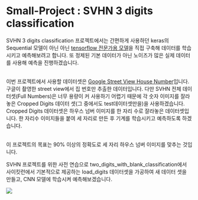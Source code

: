 # Small-Project : SVHN 3 digits classification

SVHN 3 digits classification 프로젝트에서는 간편하게 사용하던 keras의 Sequential 모델이 아닌 아닌  <a href="https://www.tensorflow.org/tutorials/quickstart/advanced?hl=ko">tensorflow 전문가용 모델</a>을 직접 구축해 데이터를 학습시키고 예측해보려고 합니다. 또 정제된 기본 데이터가 아닌 노이즈가 많은 실제 데이터를 사용해 예측을 진행하겠습니다.<br><br>

이번 프로젝트에서 사용할 데이터셋은 <a href="http://ufldl.stanford.edu/housenumbers/">Google Street View House Number</a>입니다. 구글이 촬영한 street view에서 집 번호만 추출한 데이터입니다. 다만 SVHN 전체 데이터셋(Full Numbers)은 너무 용량이 커 사용하기 어렵기 때문에 각 숫자 이미지를 잘라놓은 Cropped Digits 데이터 셋(그 중에서도 test데이터셋만을)을 사용하겠습니다. Cropped Digits 데이터셋은 하우스 넘버 이미지를 한 자리 수로 잘라놓은 데이터셋입니다. 한 자리수 이미지들을 붙여 세 자리로 만든 후 기계를 학습시키고 예측하도록 하겠습니다.<br><br>

이 프로젝트의 목표는 90% 이상의 정확도로 세 자리 하우스 넘버 이미지를 맞추는 것입니다. 

SVHN 프로젝트를 위한 사전 연습으로 two_digits_with_blank_classification에서 사이킷런에서 기본적으로 제공하는 load_digits 데이터셋을 가공하여 새 데이터 셋을 만들고, CNN 모델에 학습시켜 예측해보겠습니다.

<img src="http://ufldl.stanford.edu/housenumbers/examples_new.png">
